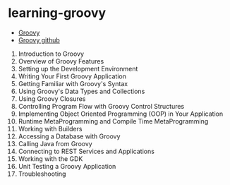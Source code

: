 # learning-groovy

- [Groovy](https://groovy-lang.org/)
- [Groovy github](https://github.com/apache/groovy)

1. Introduction to Groovy
2. Overview of Groovy Features
3. Setting up the Development Environment
4. Writing Your First Groovy Application
5. Getting Familiar with Groovy's Syntax
6. Using Groovy's Data Types and Collections
7. Using Groovy Closures
8. Controlling Program Flow with Groovy Control Structures
9. Implementing Object Oriented Programming (OOP) in Your Application
10. Runtime MetaProgramming and Compile Time MetaProgramming
11. Working with Builders
12. Accessing a Database with Groovy
13. Calling Java from Groovy
14. Connecting to REST Services and Applications
15. Working with the GDK
16. Unit Testing a Groovy Application
17. Troubleshooting
